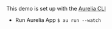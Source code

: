 This demo is set up with the [Aurelia CLI](http://aurelia.io/hub.html#/doc/article/aurelia/framework/latest/the-aurelia-cli)

* Run Aurelia App
`$ au run --watch`
